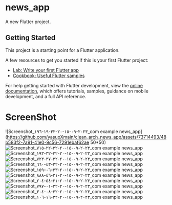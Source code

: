 # news_app

A new Flutter project.

## Getting Started

This project is a starting point for a Flutter application.

A few resources to get you started if this is your first Flutter project:

- [Lab: Write your first Flutter app](https://docs.flutter.dev/get-started/codelab)
- [Cookbook: Useful Flutter samples](https://docs.flutter.dev/cookbook)

For help getting started with Flutter development, view the
[online documentation](https://docs.flutter.dev/), which offers tutorials,
samples, guidance on mobile development, and a full API reference.

# ScreenShot 
![Screenshot_٢٠٢٣-٠٩-١٥-٢٠-٣٢-١٩-١٩٦_com example news_app](https://github.com/yasuoXmain/clean_arch_news_app/assets/73714493/48b583f2-7a91-41e0-9c56-7291ebaf62ae 50*50)
![Screenshot_٢٠٢٣-٠٩-١٥-٢٠-٣٢-٢٢-٧١٥_com example news_app](https://github.com/yasuoXmain/clean_arch_news_app/assets/73714493/bd062114-4897-4f45-9071-d1e70ad3fa13)
![Screenshot_٢٠٢٣-٠٩-١٥-٢٠-٣٢-٣٢-١٩٣_com example news_app](https://github.com/yasuoXmain/clean_arch_news_app/assets/73714493/516e515f-d0bd-4af5-a31f-14baa4bef993)
![Screenshot_٢٠٢٣-٠٩-١٥-٢٠-٣٢-٣٧-٧٢٣_com example news_app](https://github.com/yasuoXmain/clean_arch_news_app/assets/73714493/474c80fa-ae6d-42b4-8c6f-5f597b7764f1)
![Screenshot_٢٠٢٣-٠٩-١٥-٢٠-٣٢-٤٣-٦٦٠_com example news_app](https://github.com/yasuoXmain/clean_arch_news_app/assets/73714493/a8a38c54-5f92-4280-ae38-14e5315ada98)
![Screenshot_٢٠٢٣-٠٩-١٥-٢٠-٣٣-٠٦-١٥٩_com example news_app](https://github.com/yasuoXmain/clean_arch_news_app/assets/73714493/97dae16b-593a-4a67-a0af-eef1d082b770)
![Screenshot_٢٠٢٣-٠٩-١٥-٢٠-٣١-٤٦-٨٨٨_com example news_app](https://github.com/yasuoXmain/clean_arch_news_app/assets/73714493/db58e8e2-d2ee-4304-81c7-1d1748426699)
![Screenshot_٢٠٢٣-٠٩-١٥-٢٠-٣١-٥٤-٢٠٤_com example news_app](https://github.com/yasuoXmain/clean_arch_news_app/assets/73714493/2c1e07f1-156c-4d17-9a6d-3d13e83dcc57)
![Screenshot_٢٠٢٣-٠٩-١٥-٢٠-٣٢-٠١-٧٩٧_com example news_app](https://github.com/yasuoXmain/clean_arch_news_app/assets/73714493/b55e95e4-5816-49a5-ba60-8f64ca9a7d8f)
![Screenshot_٢٠٢٣-٠٩-١٥-٢٠-٣٢-٠٨-٣٠٤_com example news_app](https://github.com/yasuoXmain/clean_arch_news_app/assets/73714493/6effded6-7477-4487-8140-ad1e613861b2)
![Screenshot_٢٠٢٣-٠٩-١٥-٢٠-٣٢-١٦-١٠٦_com example news_app](https://github.com/yasuoXmain/clean_arch_news_app/assets/73714493/68d3e00f-2e5f-4ebe-986b-bbae811b1d60)


